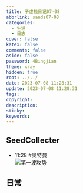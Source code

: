 ```yaml
---
title: 子虚栈日记07-08
abbrlink: sands07-08
categories:
  - 生活
  - 日志
cover: false
katex: false
comments: false
aside: false
password: 4Bingjian
theme: xray
hidden: true
root: ../../
date: 2023-07-08 11:28:31
update: 2023-07-08 11:28:31
tags:
copyright:
description:
sticky:
keywords:
---
```


## SeedCollecter
- 11:28 #奥特曼<br>![第一波攻势](/images/20230506/Pasted%20Image%2020230708112831.png) 


## 日常
